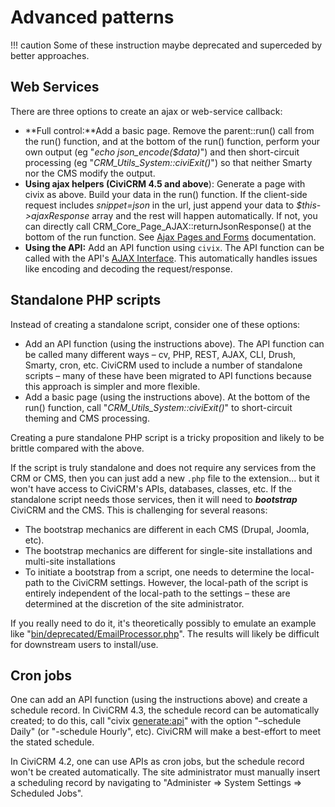 # Advanced patterns

!!! caution 
    Some of these instruction maybe deprecated and superceded by better approaches.

## Web Services

There are three options to create an ajax or web-service callback:

-   **Full control:**Add a basic page. Remove the parent::run() call
    from the run() function, and at the bottom of the run() function,
    perform your own output (eg "*echo json\_encode($data)*") and then
    short-circuit processing (eg "*CRM\_Utils\_System::civiExit()*") so
    that neither Smarty nor the CMS modify the output.
-   **Using ajax helpers (CiviCRM 4.5 and above**): Generate a page with
    civix as above. Build your data in the run() function. If the
    client-side request includes *snippet=json* in the url, just append
    your data to *$this-\>ajaxResponse* array and the rest will happen
    automatically. If not, you can directly call
    CRM\_Core\_Page\_AJAX::returnJsonResponse() at the bottom of the run
    function. See [Ajax Pages and Forms](/framework/ajax.md)
    documentation.
-   **Using the API:** Add an API function using `civix`.
    The API function can be called with the API's [AJAX Interface](/api/interfaces.md#ajax).
    This automatically handles issues like encoding and decoding the
    request/response.

## Standalone PHP scripts

Instead of creating a standalone script, consider one of these options:

-   Add an API function (using the instructions above). The API function
    can be called many different ways – cv, PHP, REST, AJAX, CLI, Drush,
    Smarty, cron, etc. CiviCRM used to include a number of standalone
    scripts – many of these have been migrated to API functions because
    this approach is simpler and more flexible.
-   Add a basic page (using the instructions above). At the bottom of
    the run() function, call "*CRM\_Utils\_System::civiExit()*" to
    short-circuit theming and CMS processing.

Creating a pure standalone PHP script is a tricky proposition and likely to be
brittle compared with the above.

If the script is truly standalone and
does not require any services from the CRM or CMS, then you can just add a
new `.php` file to the extension... but it won't have access to CiviCRM's
APIs, databases, classes, etc. If the standalone script needs those
services, then it will need to ***bootstrap*** CiviCRM and the CMS. This
is challenging for several reasons:

-   The bootstrap mechanics are different in each CMS (Drupal, Joomla,
    etc).
-   The bootstrap mechanics are different for single-site installations
    and multi-site installations
-   To initiate a bootstrap from a script, one needs to determine the
    local-path to the CiviCRM settings. However, the local-path of the
    script is entirely independent of the local-path to the settings –
    these are determined at the discretion of the site administrator.

If you really need to do it, it's theoretically possibly to emulate an
example like
"[bin/deprecated/EmailProcessor.php](http://svn.civicrm.org/civicrm/branches/v4.1/bin/deprecated/EmailProcessor.php)".
The results will likely be difficult for downstream users to
install/use.


## Cron jobs

One can add an API function (using the instructions above) and create a
schedule record. In CiviCRM 4.3, the schedule record can be
automatically created; to do this, call "civix
[generate:api](http://generateapi)" with the option "–schedule Daily"
(or "-schedule Hourly", etc). CiviCRM will make a best-effort to meet
the stated schedule.

In CiviCRM 4.2, one can use APIs as cron jobs, but the schedule record
won't be created automatically. The site administrator must manually
insert a scheduling record by navigating to "Administer =\> System
Settings =\> Scheduled Jobs".

